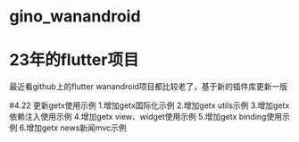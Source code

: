 # gino_wanandroid
# 23年的flutter项目
最近看github上的flutter wanandroid项目都比较老了，基于新的插件库更新一版

#4.22 更新getx使用示例
1.增加getx国际化示例
2.增加getx utils示例
3.增加getx 依赖注入使用示例
4.增加getx view、widget使用示例
5.增加getx binding使用示例
6.增加getx news新闻mvc示例
